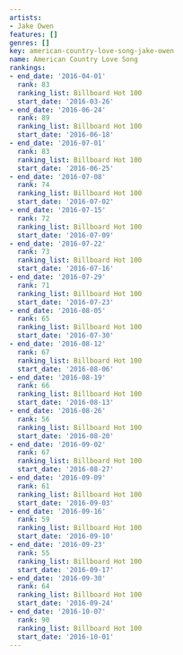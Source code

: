 ```yaml
---
artists:
- Jake Owen
features: []
genres: []
key: american-country-love-song-jake-owen
name: American Country Love Song
rankings:
- end_date: '2016-04-01'
  rank: 83
  ranking_list: Billboard Hot 100
  start_date: '2016-03-26'
- end_date: '2016-06-24'
  rank: 89
  ranking_list: Billboard Hot 100
  start_date: '2016-06-18'
- end_date: '2016-07-01'
  rank: 83
  ranking_list: Billboard Hot 100
  start_date: '2016-06-25'
- end_date: '2016-07-08'
  rank: 74
  ranking_list: Billboard Hot 100
  start_date: '2016-07-02'
- end_date: '2016-07-15'
  rank: 72
  ranking_list: Billboard Hot 100
  start_date: '2016-07-09'
- end_date: '2016-07-22'
  rank: 73
  ranking_list: Billboard Hot 100
  start_date: '2016-07-16'
- end_date: '2016-07-29'
  rank: 71
  ranking_list: Billboard Hot 100
  start_date: '2016-07-23'
- end_date: '2016-08-05'
  rank: 65
  ranking_list: Billboard Hot 100
  start_date: '2016-07-30'
- end_date: '2016-08-12'
  rank: 67
  ranking_list: Billboard Hot 100
  start_date: '2016-08-06'
- end_date: '2016-08-19'
  rank: 66
  ranking_list: Billboard Hot 100
  start_date: '2016-08-13'
- end_date: '2016-08-26'
  rank: 56
  ranking_list: Billboard Hot 100
  start_date: '2016-08-20'
- end_date: '2016-09-02'
  rank: 67
  ranking_list: Billboard Hot 100
  start_date: '2016-08-27'
- end_date: '2016-09-09'
  rank: 61
  ranking_list: Billboard Hot 100
  start_date: '2016-09-03'
- end_date: '2016-09-16'
  rank: 59
  ranking_list: Billboard Hot 100
  start_date: '2016-09-10'
- end_date: '2016-09-23'
  rank: 55
  ranking_list: Billboard Hot 100
  start_date: '2016-09-17'
- end_date: '2016-09-30'
  rank: 64
  ranking_list: Billboard Hot 100
  start_date: '2016-09-24'
- end_date: '2016-10-07'
  rank: 90
  ranking_list: Billboard Hot 100
  start_date: '2016-10-01'
---
```


